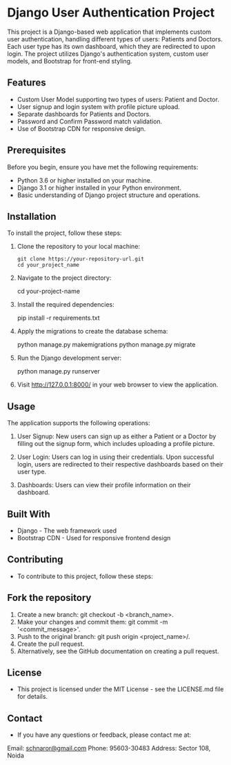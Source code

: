 # Django User Authentication Project

This project is a Django-based web application that implements custom user authentication, handling different types of users: Patients and Doctors. Each user type has its own dashboard, which they are redirected to upon login. The project utilizes Django's authentication system, custom user models, and Bootstrap for front-end styling.

## Features

- Custom User Model supporting two types of users: Patient and Doctor.
- User signup and login system with profile picture upload.
- Separate dashboards for Patients and Doctors.
- Password and Confirm Password match validation.
- Use of Bootstrap CDN for responsive design.

## Prerequisites

Before you begin, ensure you have met the following requirements:

- Python 3.6 or higher installed on your machine.
- Django 3.1 or higher installed in your Python environment.
- Basic understanding of Django project structure and operations.

## Installation

To install the project, follow these steps:

1. Clone the repository to your local machine:

   ```
   git clone https://your-repository-url.git
   cd your_project_name
   ```

2. Navigate to the project directory:

   cd your-project-name

3. Install the required dependencies:

   pip install -r requirements.txt

3. Apply the migrations to create the database schema:

   python manage.py makemigrations
   python manage.py migrate

4. Run the Django development server:

   python manage.py runserver

5. Visit <http://127.0.0.1:8000/> in your web browser to view the application.

## Usage

  The application supports the following operations:

1. User Signup: New users can sign up as either a Patient or a Doctor by filling out the signup form, which includes uploading a profile picture.

2. User Login: Users can log in using their credentials. Upon successful login, users are redirected to their respective dashboards based on their user type.

3. Dashboards: Users can view their profile information on their dashboard.

## Built With

- Django - The web framework used
- Bootstrap CDN - Used for responsive frontend design

## Contributing

- To contribute to this project, follow these steps:

## Fork the repository

1. Create a new branch: git checkout -b <branch_name>.
2. Make your changes and commit them: git commit -m '<commit_message>'.
3. Push to the original branch: git push origin <project_name>/<location>.
4. Create the pull request.
5. Alternatively, see the GitHub documentation on creating a pull request.

## License

- This project is licensed under the MIT License - see the LICENSE.md file for details.

## Contact

- If you have any questions or feedback, please contact me at:

Email: <schnaror@gmail.com>
Phone: 95603-30483
Address: Sector 108, Noida

